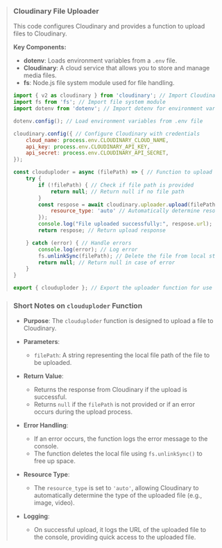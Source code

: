 > ### Cloudinary File Uploader
> This code configures Cloudinary and provides a function to upload files to Cloudinary.
>
> **Key Components:**
> - **dotenv**: Loads environment variables from a `.env` file.
> - **Cloudinary**: A cloud service that allows you to store and manage media files.
> - **fs**: Node.js file system module used for file handling.
>
> ```javascript
> import { v2 as cloudinary } from 'cloudinary'; // Import Cloudinary
> import fs from 'fs'; // Import file system module
> import dotenv from 'dotenv'; // Import dotenv for environment variables
>
> dotenv.config(); // Load environment variables from .env file
>
> cloudinary.config({ // Configure Cloudinary with credentials
>     cloud_name: process.env.CLOUDINARY_CLOUD_NAME,
>     api_key: process.env.CLOUDINARY_API_KEY,
>     api_secret: process.env.CLOUDINARY_API_SECRET,
> });
>
> const clouduploder = async (filePath) => { // Function to upload file
>     try {
>         if (!filePath) { // Check if file path is provided
>             return null; // Return null if no file path
>         }
>         const respose = await cloudinary.uploader.upload(filePath, { // Upload file
>             resource_type: 'auto' // Automatically determine resource type
>         });
>         console.log("File uploaded successfully:", respose.url); // Log success message
>         return respose; // Return upload response
>
>     } catch (error) { // Handle errors
>         console.log(error); // Log error
>         fs.unlinkSync(filePath); // Delete the file from local storage
>         return null; // Return null in case of error
>     }   
> }
> 
> export { clouduploder }; // Export the uploader function for use in other modules
> ```


> ### Short Notes on `clouduploder` Function
> 
> - **Purpose**: The `clouduploder` function is designed to upload a file to Cloudinary.
> 
> - **Parameters**:
>   - `filePath`: A string representing the local file path of the file to be uploaded.
> 
> - **Return Value**: 
>   - Returns the response from Cloudinary if the upload is successful.
>   - Returns `null` if the `filePath` is not provided or if an error occurs during the upload process.
> 
> - **Error Handling**: 
>   - If an error occurs, the function logs the error message to the console.
>   - The function deletes the local file using `fs.unlinkSync()` to free up space.
> 
> - **Resource Type**: 
>   - The `resource_type` is set to `'auto'`, allowing Cloudinary to automatically determine the type of the uploaded file (e.g., image, video).
> 
> - **Logging**: 
>   - On successful upload, it logs the URL of the uploaded file to the console, providing quick access to the uploaded file.
